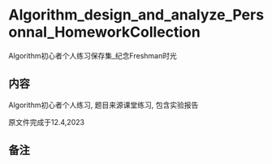# Algorithm_design_and_analyze_Personnal_HomeworkCollection
Algorithm初心者个人练习保存集_纪念Freshman时光

内容
-
Algorithm初心者个人练习, 题目来源课堂练习, 包含实验报告

原文件完成于12.4,2023

备注
-
